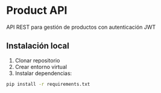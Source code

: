 # Product API

API REST para gestión de productos con autenticación JWT

## Instalación local

1. Clonar repositorio
2. Crear entorno virtual
3. Instalar dependencias:
```bash
pip install -r requirements.txt